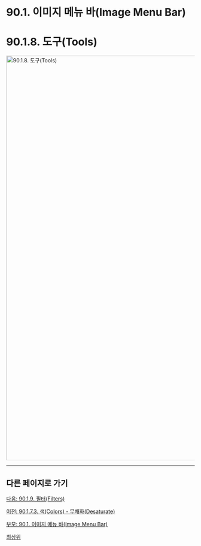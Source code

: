 # 90.1. 이미지 메뉴 바(Image Menu Bar)
# 90.1.8. 도구(Tools)

<img width="1080" alt="90.1.8. 도구(Tools)" environment="MacOS:Sonoma 14.2.1 GIMP 2.10.36" src="https://github.com/wonder13662/gimp/assets/15767104/e7a9601b-01af-44e2-b6c4-ee512d1a884b">

***

## 다른 페이지로 가기

[다음: 90.1.9. 필터(Filters)](./90-01-09-filters.md)

[이전: 90.1.7.3. 색(Colors) - 무채화(Desaturate)](./90-01-07-colorsx-03-desaturate.md)

[부모: 90.1. 이미지 메뉴 바(Image Menu Bar)](./90-01-00-image-menu-bar.md)

[최상위](./00-home.md)
